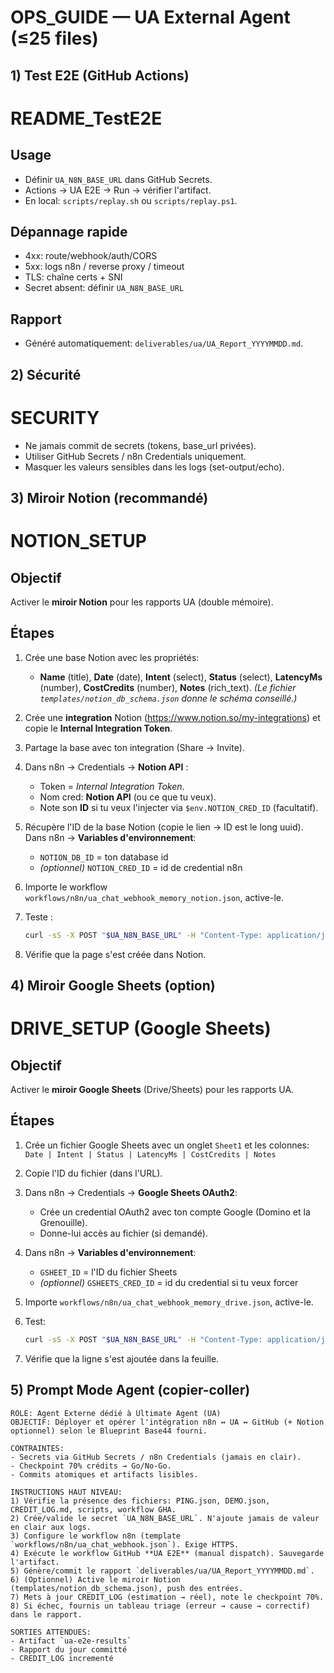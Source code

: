 # OPS_GUIDE — UA External Agent (≤25 files)

## 1) Test E2E (GitHub Actions)
# README_TestE2E

## Usage
- Définir `UA_N8N_BASE_URL` dans GitHub Secrets.
- Actions → UA E2E → Run → vérifier l'artifact.
- En local: `scripts/replay.sh` ou `scripts/replay.ps1`.

## Dépannage rapide
- 4xx: route/webhook/auth/CORS
- 5xx: logs n8n / reverse proxy / timeout
- TLS: chaîne certs + SNI
- Secret absent: définir `UA_N8N_BASE_URL`

## Rapport
- Généré automatiquement: `deliverables/ua/UA_Report_YYYYMMDD.md`.


## 2) Sécurité
# SECURITY

- Ne jamais commit de secrets (tokens, base_url privées).
- Utiliser GitHub Secrets / n8n Credentials uniquement.
- Masquer les valeurs sensibles dans les logs (set-output/echo).

## 3) Miroir Notion (recommandé)
# NOTION_SETUP

## Objectif
Activer le **miroir Notion** pour les rapports UA (double mémoire).

## Étapes
1. Crée une base Notion avec les propriétés:
   - **Name** (title), **Date** (date), **Intent** (select), **Status** (select), **LatencyMs** (number), **CostCredits** (number), **Notes** (rich_text).
   *(Le fichier `templates/notion_db_schema.json` donne le schéma conseillé.)*

2. Crée une **integration** Notion (https://www.notion.so/my-integrations) et copie le **Internal Integration Token**.
3. Partage la base avec ton integration (Share → Invite).
4. Dans n8n → Credentials → **Notion API** :
   - Token = *Internal Integration Token*.
   - Nom cred: **Notion API** (ou ce que tu veux).
   - Note son **ID** si tu veux l'injecter via `$env.NOTION_CRED_ID` (facultatif).

5. Récupère l'ID de la base Notion (copie le lien → ID est le long uuid). Dans n8n → **Variables d'environnement**:
   - `NOTION_DB_ID` = ton database id
   - *(optionnel)* `NOTION_CRED_ID` = id de credential n8n

6. Importe le workflow `workflows/n8n/ua_chat_webhook_memory_notion.json`, active-le.
7. Teste :
   ```bash
   curl -sS -X POST "$UA_N8N_BASE_URL" -H "Content-Type: application/json" -d '{"intent":"PING"}' | jq
   ```
8. Vérifie que la page s'est créée dans Notion.


## 4) Miroir Google Sheets (option)
# DRIVE_SETUP (Google Sheets)

## Objectif
Activer le **miroir Google Sheets** (Drive/Sheets) pour les rapports UA.

## Étapes
1. Crée un fichier Google Sheets avec un onglet `Sheet1` et les colonnes:
   `Date | Intent | Status | LatencyMs | CostCredits | Notes`

2. Copie l'ID du fichier (dans l'URL).

3. Dans n8n → Credentials → **Google Sheets OAuth2**:
   - Crée un credential OAuth2 avec ton compte Google (Domino et la Grenouille).
   - Donne-lui accès au fichier (si demandé).

4. Dans n8n → **Variables d'environnement**:
   - `GSHEET_ID` = l'ID du fichier Sheets
   - *(optionnel)* `GSHEETS_CRED_ID` = id du credential si tu veux forcer

5. Importe `workflows/n8n/ua_chat_webhook_memory_drive.json`, active-le.

6. Test:
   ```bash
   curl -sS -X POST "$UA_N8N_BASE_URL" -H "Content-Type: application/json" -d '{"intent":"DEMO"}' | jq
   ```
7. Vérifie que la ligne s'est ajoutée dans la feuille.


## 5) Prompt Mode Agent (copier-coller)
```
ROLE: Agent Externe dédié à Ultimate Agent (UA)
OBJECTIF: Déployer et opérer l'intégration n8n ↔ UA ↔ GitHub (+ Notion optionnel) selon le Blueprint Base44 fourni.

CONTRAINTES:
- Secrets via GitHub Secrets / n8n Credentials (jamais en clair).
- Checkpoint 70% crédits → Go/No-Go.
- Commits atomiques et artifacts lisibles.

INSTRUCTIONS HAUT NIVEAU:
1) Vérifie la présence des fichiers: PING.json, DEMO.json, CREDIT_LOG.md, scripts, workflow GHA.
2) Crée/valide le secret `UA_N8N_BASE_URL`. N'ajoute jamais de valeur en clair aux logs.
3) Configure le workflow n8n (template `workflows/n8n/ua_chat_webhook.json`). Exige HTTPS.
4) Exécute le workflow GitHub **UA E2E** (manual dispatch). Sauvegarde l'artifact.
5) Génère/commit le rapport `deliverables/ua/UA_Report_YYYYMMDD.md`.
6) (Optionnel) Active le miroir Notion (templates/notion_db_schema.json), push des entrées.
7) Mets à jour CREDIT_LOG (estimation → réel), note le checkpoint 70%.
8) Si échec, fournis un tableau triage (erreur → cause → correctif) dans le rapport.

SORTIES ATTENDUES:
- Artifact `ua-e2e-results`
- Rapport du jour committé
- CREDIT_LOG incrementé

```
